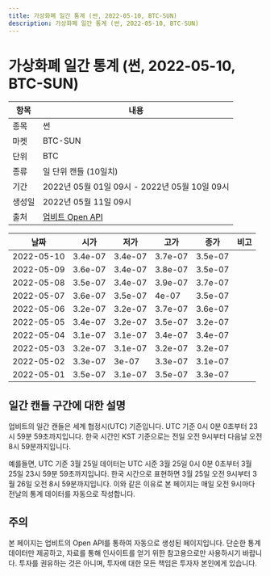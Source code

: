 ```yaml
---
title: 가상화폐 일간 통계 (썬, 2022-05-10, BTC-SUN)
description: 가상화폐 일간 통계 (썬, 2022-05-10, BTC-SUN)
---
```



가상화폐 일간 통계 (썬, 2022-05-10, BTC-SUN)
===

|항목|내용|
|--|--|
|종목|썬|
|마켓|BTC-SUN|
|단위|BTC|
|종류|일 단위 캔들 (10일치)|
|기간|2022년 05월 01일 09시 - 2022년 05월 10일 09시|
|생성일|2022년 05월 11일 09시|
|출처|[업비트 Open API](https://docs.upbit.com)|


|날짜|시가|저가|고가|종가|비고|
|--|--|--|--|--|--|
|2022-05-10|3.4e-07|3.4e-07|3.7e-07|3.5e-07|    |
|2022-05-09|3.6e-07|3.4e-07|3.8e-07|3.5e-07|    |
|2022-05-08|3.5e-07|3.4e-07|3.9e-07|3.7e-07|    |
|2022-05-07|3.6e-07|3.5e-07|4e-07|3.5e-07|    |
|2022-05-06|3.2e-07|3.2e-07|3.7e-07|3.6e-07|    |
|2022-05-05|3.4e-07|3.2e-07|3.5e-07|3.2e-07|    |
|2022-05-04|3.1e-07|3.1e-07|3.4e-07|3.4e-07|    |
|2022-05-03|3.2e-07|3.1e-07|3.2e-07|3.2e-07|    |
|2022-05-02|3.3e-07|3e-07|3.3e-07|3.1e-07|    |
|2022-05-01|3.5e-07|3.1e-07|3.5e-07|3.3e-07|    |


일간 캔들 구간에 대한 설명
---


업비트의 일간 캔들은 세계 협정시(UTC) 기준입니다. 
UTC 기준 0시 0분 0초부터 23시 59분 59초까지입니다. 
한국 시간인 KST 기준으로는 전일 오전 9시부터 다음날 오전 8시 59분까지입니다. 


예를들면, UTC 기준 3월 25일 데이터는 UTC 시준 3월 25일 0시 0분 0초부터 3월 25일 23시 59분 59초까지입니다. 
한국 시간으로 표현하면 3월 25일 오전 9시부터 3월 26일 오전 8시 59분까지입니다. 
이와 같은 이유로 본 페이지는 매일 오전 9시마다 전날의 통계 데이터를 자동으로 작성합니다. 


주의
---


본 페이지는 업비트의 Open API를 통하여 자동으로 생성된 페이지입니다. 
단순한 통계 데이터만 제공하고, 자료를 통해 인사이트를 얻기 위한 참고용으로만 사용하시기 바랍니다. 
투자를 권유하는 것은 아니며, 투자에 대한 모든 책임은 투자자 본인에게 있습니다. 
